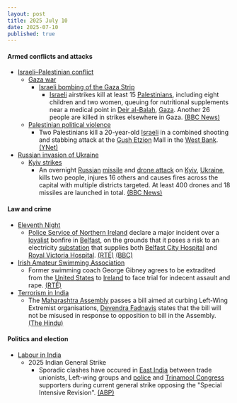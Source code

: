 ```yaml
---
layout: post
title: 2025 July 10
date: 2025-07-10
published: true
---
```



#### Armed conflicts and attacks

* [Israeli–Palestinian conflict](https://en.wikipedia.org/wiki/Israeli%E2%80%93Palestinian_conflict "Israeli–Palestinian conflict")
  * [Gaza war](https://en.wikipedia.org/wiki/Gaza_war "Gaza war")
    * [Israeli bombing of the Gaza Strip](https://en.wikipedia.org/wiki/Israeli_bombing_of_the_Gaza_Strip "Israeli bombing of the Gaza Strip")
      * [Israeli](https://en.wikipedia.org/wiki/Israel "Israel") airstrikes kill at least 15 [Palestinians](https://en.wikipedia.org/wiki/Palestinians "Palestinians"), including eight children and two women, queuing for nutritional supplements near a medical point in [Deir al-Balah](https://en.wikipedia.org/wiki/Deir_al-Balah "Deir al-Balah"), [Gaza](https://en.wikipedia.org/wiki/Gaza_Strip "Gaza Strip"). Another 26 people are killed in strikes elsewhere in Gaza. [(BBC News)](https://www.bbc.com/news/articles/c4gd01g1gxro)
  * [Palestinian political violence](https://en.wikipedia.org/wiki/Palestinian_political_violence "Palestinian political violence")
    * Two Palestinians kill a 20-year-old [Israeli](https://en.wikipedia.org/wiki/Israel "Israel") in a combined shooting and stabbing attack at the [Gush Etzion](https://en.wikipedia.org/wiki/Gush_Etzion "Gush Etzion") Mall in the [West Bank](https://en.wikipedia.org/wiki/West_Bank "West Bank"). [(YNet)](https://www.ynetnews.com/article/hyyvb76reg#autoplay)
* [Russian invasion of Ukraine](https://en.wikipedia.org/wiki/Russian_invasion_of_Ukraine "Russian invasion of Ukraine")
  * [Kyiv strikes](https://en.wikipedia.org/wiki/Kyiv_strikes_%282022%E2%80%93present%29 "Kyiv strikes (2022–present)")
    * An overnight [Russian](https://en.wikipedia.org/wiki/Russian_Armed_Forces "Russian Armed Forces") [missile](https://en.wikipedia.org/wiki/Missile "Missile") and [drone attack](https://en.wikipedia.org/wiki/Drone_warfare "Drone warfare") on [Kyiv](https://en.wikipedia.org/wiki/Kyiv "Kyiv"), [Ukraine](https://en.wikipedia.org/wiki/Ukraine "Ukraine"), kills two people, injures 16 others and causes fires across the capital with multiple districts targeted. At least 400 drones and 18 missiles are launched in total. [(BBC News)](https://www.bbc.com/news/articles/cj3rvpe06rxo)

#### Law and crime

* [Eleventh Night](https://en.wikipedia.org/wiki/Eleventh_Night "Eleventh Night")
  * [Police Service of Northern Ireland](https://en.wikipedia.org/wiki/Police_Service_of_Northern_Ireland "Police Service of Northern Ireland") declare a major incident over a [loyalist](https://en.wikipedia.org/wiki/Ulster_loyalism "Ulster loyalism") bonfire in [Belfast](https://en.wikipedia.org/wiki/Belfast "Belfast"), on the grounds that it poses a risk to an electricity [substation](https://en.wikipedia.org/wiki/Substation "Substation") that supplies both [Belfast City Hospital](https://en.wikipedia.org/wiki/Belfast_City_Hospital "Belfast City Hospital") and [Royal Victoria Hospital](https://en.wikipedia.org/wiki/Royal_Victoria_Hospital%2C_Belfast "Royal Victoria Hospital, Belfast"). [(RTÉ)](https://www.rte.ie/news/ulster/2025/0710/1522803-bonfires-northern-ireland/) [(BBC)](https://www.bbc.com/news/articles/ckgly189qd7o)
* [Irish Amateur Swimming Association](https://en.wikipedia.org/wiki/Irish_Amateur_Swimming_Association "Irish Amateur Swimming Association")
  * Former swimming coach George Gibney agrees to be extradited from the [United States](https://en.wikipedia.org/wiki/United_States "United States") to [Ireland](https://en.wikipedia.org/wiki/Republic_of_Ireland "Republic of Ireland") to face trial for indecent assault and rape. [(RTÉ)](https://www.rte.ie/news/2025/0710/1522869-george-gibney-court/)
* [Terrorism in India](https://en.wikipedia.org/wiki/Terrorism_in_India "Terrorism in India")
  * The [Maharashtra Assembly](https://en.wikipedia.org/wiki/Maharashtra_Assembly "Maharashtra Assembly") passes a bill aimed at curbing Left-Wing Extremist organisations, [Devendra Fadnavis](https://en.wikipedia.org/wiki/Devendra_Fadnavis "Devendra Fadnavis") states that the bill will not be misused in response to opposition to bill in the Assembly. [(The Hindu)](https://www.thehindu.com/news/national/maharashtra/maharashtra-special-public-security-bill-assembly-live-updates-july-10/article69794859.ece)

#### Politics and election

* [Labour in India](https://en.wikipedia.org/wiki/Labour_in_India "Labour in India")
  * 2025 Indian General Strike
    * Sporadic clashes have occured in [East India](https://en.wikipedia.org/wiki/East_India "East India") between trade unionists, Left-wing groups and [police](https://en.wikipedia.org/wiki/Police_of_India "Police of India") and [Trinamool Congress](https://en.wikipedia.org/wiki/Trinamool_Congress "Trinamool Congress") supporters during current general strike opposing the "Special Intensive Revision". [(ABP)](https://news.abplive.com/cities/sporadic-violence-in-bengal-mahagathbandhan-muscle-in-patna-mark-general-strike-in-east-india-1786610)
